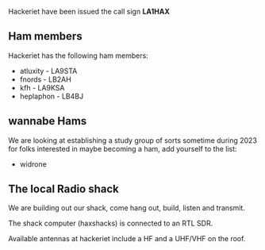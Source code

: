 Hackeriet have been issued the call sign **LA1HAX**

## Ham members
Hackeriet has the following ham members:
* atluxity - LA9STA
* fnords - LB2AH
* kfh - LA9KSA
* heplaphon - LB4BJ

## wannabe Hams
We are looking at establishing a study group of sorts sometime during 2023 for folks interested in maybe becoming a ham, add yourself to the list:
* widrone 


## The local Radio shack
We are building out our shack, come hang out, build, listen and transmit.
 
The shack computer (haxshacks) is connected to an RTL SDR. 

Available antennas at hackeriet include a HF and a UHF/VHF on the roof. 